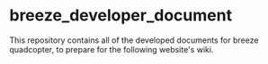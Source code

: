 # breeze_developer_document
This repository contains all of the developed documents for breeze quadcopter, to prepare for the following website's wiki.
